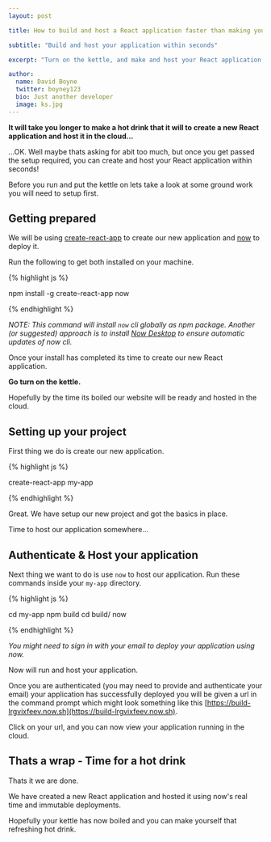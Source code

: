 ```yaml
---
layout: post

title: How to build and host a React application faster than making yourself a hot drink...

subtitle: "Build and host your application within seconds"

excerpt: "Turn on the kettle, and make and host your React application. Your application will be up and hosted before your hot drink is ready..."

author:
  name: David Boyne
  twitter: boyney123
  bio: Just another developer
  image: ks.jpg
---
```


__It will take you longer to make a hot drink that it will to create a new React application and host it in the cloud...__

...OK. Well maybe thats asking for abit too much, but once you get passed the setup required, you can create and host your React application within seconds!

Before you run and put the kettle on lets take a look at some ground work you will need to setup first.

## Getting prepared

We will be using [create-react-app](https://github.com/facebookincubator/create-react-app) to create our new application and [now](https://zeit.co/now) to deploy it.

Run the following to get both installed on your machine.

{% highlight js %}

npm install -g create-react-app now

{% endhighlight %}

_NOTE: This command will install `now` cli globally as npm package. Another (or suggested) approach is to install [Now Desktop](https://zeit.co/download) to ensure automatic updates of now cli._

Once your install has completed its time to create our new React application.

__Go turn on the kettle.__ 

Hopefully by the time its boiled our website will be ready and hosted in the cloud.

## Setting up your project

First thing we do is create our new application.

{% highlight js %}

create-react-app my-app

{% endhighlight %}

Great. We have setup our new project and got the basics in place.

Time to host our application somewhere...

## Authenticate & Host your application

Next thing we want to do is use `now` to host our application. Run these commands inside your `my-app` directory.

{% highlight js %}

cd my-app
npm build
cd build/
now

{% endhighlight %}

_You might need to sign in with your email to deploy your application using now._

Now will run and host your application. 

Once you are authenticated (you may need to provide and authenticate your email) your application has successfully deployed you will be given a url in the command prompt which might look something like this [https://build-lrgvixfeev.now.sh](https://build-lrgvixfeev.now.sh).

Click on your url, and you can now view your application running in the cloud.

## Thats a wrap - Time for a hot drink

Thats it we are done. 

We have created a new React application and hosted it using now's real time and immutable deployments. 

Hopefully your kettle has now boiled and you can make yourself that refreshing hot drink.
